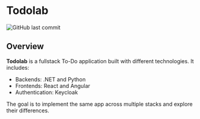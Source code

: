 # Todolab

![GitHub last commit](https://img.shields.io/github/last-commit/gasbrieo/todolab?style=for-the-badge)

## Overview

**Todolab** is a fullstack To-Do application built with different technologies. It includes:

- Backends: .NET and Python
- Frontends: React and Angular
- Authentication: Keycloak

The goal is to implement the same app across multiple stacks and explore their differences.
